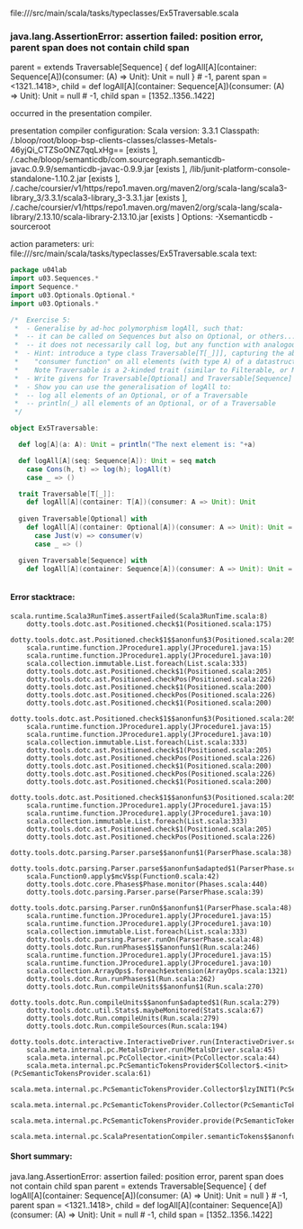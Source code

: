 file://<WORKSPACE>/src/main/scala/tasks/typeclasses/Ex5Traversable.scala
### java.lang.AssertionError: assertion failed: position error, parent span does not contain child span
parent      =  extends Traversable[Sequence] {
  def logAll[A](container: Sequence[A])(consumer: (A) => Unit): Unit = null
} # -1,
parent span = <1321..1418>,
child       = def logAll[A](container: Sequence[A])(consumer: (A) => Unit): Unit = null # -1,
child span  = [1352..1356..1422]

occurred in the presentation compiler.

presentation compiler configuration:
Scala version: 3.3.1
Classpath:
<WORKSPACE>/.bloop/root/bloop-bsp-clients-classes/classes-Metals-46yjQi_CTZSoONZ7qqLxHg== [exists ], <HOME>/.cache/bloop/semanticdb/com.sourcegraph.semanticdb-javac.0.9.9/semanticdb-javac-0.9.9.jar [exists ], <WORKSPACE>/lib/junit-platform-console-standalone-1.10.2.jar [exists ], <HOME>/.cache/coursier/v1/https/repo1.maven.org/maven2/org/scala-lang/scala3-library_3/3.3.1/scala3-library_3-3.3.1.jar [exists ], <HOME>/.cache/coursier/v1/https/repo1.maven.org/maven2/org/scala-lang/scala-library/2.13.10/scala-library-2.13.10.jar [exists ]
Options:
-Xsemanticdb -sourceroot <WORKSPACE>


action parameters:
uri: file://<WORKSPACE>/src/main/scala/tasks/typeclasses/Ex5Traversable.scala
text:
```scala
package u04lab
import u03.Sequences.* 
import Sequence.*
import u03.Optionals.Optional.*
import u03.Optionals.*

/*  Exercise 5: 
 *  - Generalise by ad-hoc polymorphism logAll, such that:
 *  -- it can be called on Sequences but also on Optional, or others... 
 *  -- it does not necessarily call log, but any function with analogous type
 *  - Hint: introduce a type class Traversable[T[_]]], capturing the ability of calling a
 *    "consumer function" on all elements (with type A) of a datastructure T[A] 
 *    Note Traversable is a 2-kinded trait (similar to Filterable, or Monad)
 *  - Write givens for Traversable[Optional] and Traversable[Sequence]
 *  - Show you can use the generalisation of logAll to:
 *  -- log all elements of an Optional, or of a Traversable
 *  -- println(_) all elements of an Optional, or of a Traversable
 */

object Ex5Traversable:

  def log[A](a: A): Unit = println("The next element is: "+a)

  def logAll[A](seq: Sequence[A]): Unit = seq match
    case Cons(h, t) => log(h); logAll(t)
    case _ => ()

  trait Traversable[T[_]]:
    def logAll[A](container: T[A])(consumer: A => Unit): Unit
  
  given Traversable[Optional] with
    def logAll[A](container: Optional[A])(consumer: A => Unit): Unit = container match
      case Just(v) => consumer(v)
      case _ => ()

  given Traversable[Sequence] with
    def logAll[A](container: Sequence[A])(consumer: A => Unit): Unit = 



```



#### Error stacktrace:

```
scala.runtime.Scala3RunTime$.assertFailed(Scala3RunTime.scala:8)
	dotty.tools.dotc.ast.Positioned.check$1(Positioned.scala:175)
	dotty.tools.dotc.ast.Positioned.check$1$$anonfun$3(Positioned.scala:205)
	scala.runtime.function.JProcedure1.apply(JProcedure1.java:15)
	scala.runtime.function.JProcedure1.apply(JProcedure1.java:10)
	scala.collection.immutable.List.foreach(List.scala:333)
	dotty.tools.dotc.ast.Positioned.check$1(Positioned.scala:205)
	dotty.tools.dotc.ast.Positioned.checkPos(Positioned.scala:226)
	dotty.tools.dotc.ast.Positioned.check$1(Positioned.scala:200)
	dotty.tools.dotc.ast.Positioned.checkPos(Positioned.scala:226)
	dotty.tools.dotc.ast.Positioned.check$1(Positioned.scala:200)
	dotty.tools.dotc.ast.Positioned.check$1$$anonfun$3(Positioned.scala:205)
	scala.runtime.function.JProcedure1.apply(JProcedure1.java:15)
	scala.runtime.function.JProcedure1.apply(JProcedure1.java:10)
	scala.collection.immutable.List.foreach(List.scala:333)
	dotty.tools.dotc.ast.Positioned.check$1(Positioned.scala:205)
	dotty.tools.dotc.ast.Positioned.checkPos(Positioned.scala:226)
	dotty.tools.dotc.ast.Positioned.check$1(Positioned.scala:200)
	dotty.tools.dotc.ast.Positioned.checkPos(Positioned.scala:226)
	dotty.tools.dotc.ast.Positioned.check$1(Positioned.scala:200)
	dotty.tools.dotc.ast.Positioned.check$1$$anonfun$3(Positioned.scala:205)
	scala.runtime.function.JProcedure1.apply(JProcedure1.java:15)
	scala.runtime.function.JProcedure1.apply(JProcedure1.java:10)
	scala.collection.immutable.List.foreach(List.scala:333)
	dotty.tools.dotc.ast.Positioned.check$1(Positioned.scala:205)
	dotty.tools.dotc.ast.Positioned.checkPos(Positioned.scala:226)
	dotty.tools.dotc.parsing.Parser.parse$$anonfun$1(ParserPhase.scala:38)
	dotty.tools.dotc.parsing.Parser.parse$$anonfun$adapted$1(ParserPhase.scala:39)
	scala.Function0.apply$mcV$sp(Function0.scala:42)
	dotty.tools.dotc.core.Phases$Phase.monitor(Phases.scala:440)
	dotty.tools.dotc.parsing.Parser.parse(ParserPhase.scala:39)
	dotty.tools.dotc.parsing.Parser.runOn$$anonfun$1(ParserPhase.scala:48)
	scala.runtime.function.JProcedure1.apply(JProcedure1.java:15)
	scala.runtime.function.JProcedure1.apply(JProcedure1.java:10)
	scala.collection.immutable.List.foreach(List.scala:333)
	dotty.tools.dotc.parsing.Parser.runOn(ParserPhase.scala:48)
	dotty.tools.dotc.Run.runPhases$1$$anonfun$1(Run.scala:246)
	scala.runtime.function.JProcedure1.apply(JProcedure1.java:15)
	scala.runtime.function.JProcedure1.apply(JProcedure1.java:10)
	scala.collection.ArrayOps$.foreach$extension(ArrayOps.scala:1321)
	dotty.tools.dotc.Run.runPhases$1(Run.scala:262)
	dotty.tools.dotc.Run.compileUnits$$anonfun$1(Run.scala:270)
	dotty.tools.dotc.Run.compileUnits$$anonfun$adapted$1(Run.scala:279)
	dotty.tools.dotc.util.Stats$.maybeMonitored(Stats.scala:67)
	dotty.tools.dotc.Run.compileUnits(Run.scala:279)
	dotty.tools.dotc.Run.compileSources(Run.scala:194)
	dotty.tools.dotc.interactive.InteractiveDriver.run(InteractiveDriver.scala:165)
	scala.meta.internal.pc.MetalsDriver.run(MetalsDriver.scala:45)
	scala.meta.internal.pc.PcCollector.<init>(PcCollector.scala:44)
	scala.meta.internal.pc.PcSemanticTokensProvider$Collector$.<init>(PcSemanticTokensProvider.scala:61)
	scala.meta.internal.pc.PcSemanticTokensProvider.Collector$lzyINIT1(PcSemanticTokensProvider.scala:61)
	scala.meta.internal.pc.PcSemanticTokensProvider.Collector(PcSemanticTokensProvider.scala:61)
	scala.meta.internal.pc.PcSemanticTokensProvider.provide(PcSemanticTokensProvider.scala:90)
	scala.meta.internal.pc.ScalaPresentationCompiler.semanticTokens$$anonfun$1(ScalaPresentationCompiler.scala:109)
```
#### Short summary: 

java.lang.AssertionError: assertion failed: position error, parent span does not contain child span
parent      =  extends Traversable[Sequence] {
  def logAll[A](container: Sequence[A])(consumer: (A) => Unit): Unit = null
} # -1,
parent span = <1321..1418>,
child       = def logAll[A](container: Sequence[A])(consumer: (A) => Unit): Unit = null # -1,
child span  = [1352..1356..1422]